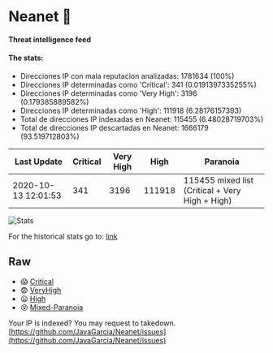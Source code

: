 # Neanet :hocho:
#### Threat intelligence feed
#### The stats:

- Direcciones IP con mala reputacion analizadas: 1781634 (100%)
- Direcciones IP determinadas como 'Critical':  341 (0.0191397335255%)
- Direcciones IP determinadas como 'Very High':  3196 (0.179385889582%)
- Direcciones IP determinadas como 'High':  111918 (6.28176157393)
- Total de direcciones IP indexadas en Neanet:  115455 (6.48028719703%)
- Total de direcciones IP descartadas en Neanet:  1666179 (93.519712803%)

| Last Update | Critical | Very High | High | Paranoia |
| --- | --- | --- | --- | --- |
| 2020-10-13 12:01:53 | 341 | 3196 | 111918 | 115455 mixed list (Critical + Very High + High)|

![Stats](https://docs.google.com/spreadsheets/d/e/2PACX-1vSnaNMIXVabIpDJjufMlzH7poXnshF3mgd8Is1g9ytUEzVsP5my4Trn8f-xkoLLQ38xpL3HtmUexLo6/pubchart?oid=501124687&format=image)

For the historical stats go to: [link](/stats.csv)
## Raw
- :scream: [Critical](https://raw.githubusercontent.com/JavaGarcia/Neanet/master/blacklists/neanet_critical.txt)
- :fearful: [VeryHigh](https://raw.githubusercontent.com/JavaGarcia/Neanet/master/blacklists/neanet_veryHigh.txtt)
- :frowning: [High](https://raw.githubusercontent.com/JavaGarcia/Neanet/master/blacklists/neanet_high.txt)
- :dizzy_face: [Mixed-Paranoia](https://raw.githubusercontent.com/JavaGarcia/Neanet/master/blacklists/neanet_all.txt)


Your IP is indexed? You may request to takedown. [https://github.com/JavaGarcia/Neanet/issues](https://github.com/JavaGarcia/Neanet/issues)







































































































































































































































































































































































































































































































































































































































































































































































































































































































































































































































































































































































































































































































































































































































